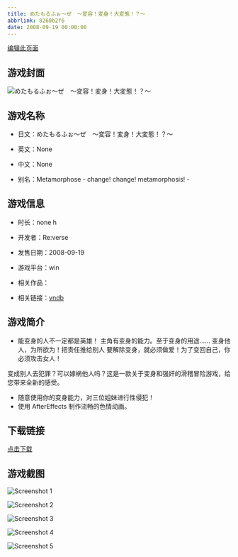 ```yaml
---
title: めたもるふぉ～ぜ　～変容！変身！大変態！？～
abbrlink: 8260b2f6
date: 2008-09-19 00:00:00
---
```

[编辑此页面](https://github.com/ACG-3/ADV3-source/blob/main/source/_posts/%E3%82%81%E3%81%9F%E3%82%82%E3%82%8B%E3%81%B5%E3%81%89%EF%BD%9E%E3%81%9C%E3%80%80%EF%BD%9E%E5%A4%89%E5%AE%B9%EF%BC%81%E5%A4%89%E8%BA%AB%EF%BC%81%E5%A4%A7%E5%A4%89%E6%85%8B%EF%BC%81%EF%BC%9F%EF%BD%9E.md)

## 游戏封面

![めたもるふぉ～ぜ　～変容！変身！大変態！？～](https://pan.timero.xyz/d/onedrive/img_lib_001/%E3%82%81%E3%81%9F%E3%82%82%E3%82%8B%E3%81%B5%E3%81%89%EF%BD%9E%E3%81%9C%E3%80%80%EF%BD%9E%E5%A4%89%E5%AE%B9%EF%BC%81%E5%A4%89%E8%BA%AB%EF%BC%81%E5%A4%A7%E5%A4%89%E6%85%8B%EF%BC%81%EF%BC%9F%EF%BD%9E_cover.avif)


## 游戏名称

- 日文：めたもるふぉ～ぜ　～変容！変身！大変態！？～
- 英文：None
- 中文：None

- 别名：Metamorphose - change! change! metamorphosis! -


## 游戏信息

- 时长：none h
- 开发者：Re:verse
- 发售日期：2008-09-19
- 游戏平台：win
- 相关作品：

- 相关链接：[vndb](https://vndb.org/v5830)


## 游戏简介

* 能变身的人不一定都是英雄！
主角有变身的能力。至于变身的用途......
变身他人，为所欲为！把责任推给别人
要解除变身，就必须做爱！为了变回自己，你必须攻击女人！

变成别人去犯罪？可以嫁祸他人吗？这是一款关于变身和强奸的滑稽冒险游戏，给您带来全新的感受。

* 随意使用你的变身能力，对三位姐妹进行性侵犯！
* 使用 AfterEffects 制作流畅的色情动画。




## 下载链接

[点击下载](https://pan.timero.xyz/onedrive/adv_lib_001/%E3%82%81%E3%81%9F%E3%82%82%E3%82%8B%E3%81%B5%E3%81%89%EF%BD%9E%E3%81%9C%E3%80%80%EF%BD%9E%E5%A4%89%E5%AE%B9%EF%BC%81%E5%A4%89%E8%BA%AB%EF%BC%81%E5%A4%A7%E5%A4%89%E6%85%8B%EF%BC%81%EF%BC%9F%EF%BD%9E)


## 游戏截图


![Screenshot 1](https://pan.timero.xyz/d/onedrive/img_lib_001/%E3%82%81%E3%81%9F%E3%82%82%E3%82%8B%E3%81%B5%E3%81%89%EF%BD%9E%E3%81%9C%E3%80%80%EF%BD%9E%E5%A4%89%E5%AE%B9%EF%BC%81%E5%A4%89%E8%BA%AB%EF%BC%81%E5%A4%A7%E5%A4%89%E6%85%8B%EF%BC%81%EF%BC%9F%EF%BD%9E_Screenshot_1.avif)

![Screenshot 2](https://pan.timero.xyz/d/onedrive/img_lib_001/%E3%82%81%E3%81%9F%E3%82%82%E3%82%8B%E3%81%B5%E3%81%89%EF%BD%9E%E3%81%9C%E3%80%80%EF%BD%9E%E5%A4%89%E5%AE%B9%EF%BC%81%E5%A4%89%E8%BA%AB%EF%BC%81%E5%A4%A7%E5%A4%89%E6%85%8B%EF%BC%81%EF%BC%9F%EF%BD%9E_Screenshot_2.avif)

![Screenshot 3](https://pan.timero.xyz/d/onedrive/img_lib_001/%E3%82%81%E3%81%9F%E3%82%82%E3%82%8B%E3%81%B5%E3%81%89%EF%BD%9E%E3%81%9C%E3%80%80%EF%BD%9E%E5%A4%89%E5%AE%B9%EF%BC%81%E5%A4%89%E8%BA%AB%EF%BC%81%E5%A4%A7%E5%A4%89%E6%85%8B%EF%BC%81%EF%BC%9F%EF%BD%9E_Screenshot_3.avif)

![Screenshot 4](https://pan.timero.xyz/d/onedrive/img_lib_001/%E3%82%81%E3%81%9F%E3%82%82%E3%82%8B%E3%81%B5%E3%81%89%EF%BD%9E%E3%81%9C%E3%80%80%EF%BD%9E%E5%A4%89%E5%AE%B9%EF%BC%81%E5%A4%89%E8%BA%AB%EF%BC%81%E5%A4%A7%E5%A4%89%E6%85%8B%EF%BC%81%EF%BC%9F%EF%BD%9E_Screenshot_4.avif)

![Screenshot 5](https://pan.timero.xyz/d/onedrive/img_lib_001/%E3%82%81%E3%81%9F%E3%82%82%E3%82%8B%E3%81%B5%E3%81%89%EF%BD%9E%E3%81%9C%E3%80%80%EF%BD%9E%E5%A4%89%E5%AE%B9%EF%BC%81%E5%A4%89%E8%BA%AB%EF%BC%81%E5%A4%A7%E5%A4%89%E6%85%8B%EF%BC%81%EF%BC%9F%EF%BD%9E_Screenshot_5.avif)

